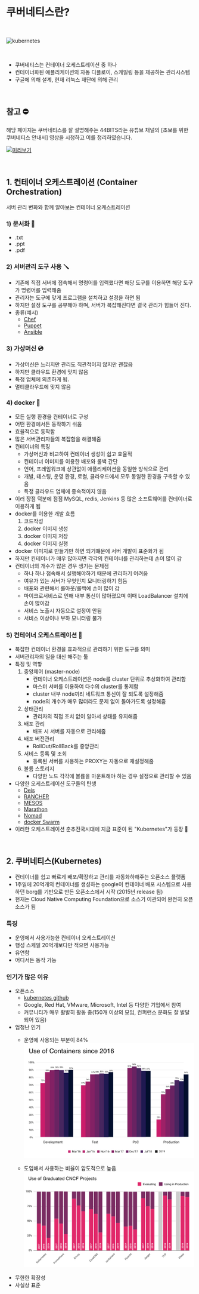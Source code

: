 # 쿠버네티스란?

<br>

![kubernetes](https://user-images.githubusercontent.com/88356718/159254112-32207c6c-4f51-4e02-8593-fa87d2c51677.png)

<br>

- 쿠버네티스는 컨테이너 오케스트레이션 중 하나
- 컨테이너화된 애플리케이션의 자동 디플로이, 스케일링 등을 제공하는 관리시스템
- 구글에 의해 설계, 현재 리눅스 재단에 의해 관리

<br/>

## 참고 ⛔
해당 페이지는 쿠버네티스를 잘 설명해주는 44BITS라는 유튜브 채널의 [초보를 위한 쿠버네티스 안내서] 영상을 시청하고 이를 정리하였습니다.

[![미리보기](https://img.youtube.com/vi/Ia8IfowgU7s/0.jpg)](https://www.youtube.com/watch?v=Ia8IfowgU7s&list=PLIUCBpK1dpsNf1m-2kiosmfn2nXfljQgb)

<br/>

## 1. 컨테이너 오케스트레이션 (Container Orchestration)
서버 관리 변화와 함께 알아보는 컨테이너 오케스트레이션


### 1) 문서화 📃
- .txt
- .ppt
- .pdf


### 2) 서버관리 도구 사용 🪛
- 기존에 직접 서버에 접속해서 명령어를 입력했다면 해당 도구를 이용하면 해당 도구가 명령어를 입력해줌
- 관리자는 도구에 맞게 프로그램을 설치하고 설정을 하면 됨
- 하지만 설정 도구를 공부해야 하며, 서버가 복잡해진다면 결국 관리가 힘들어 진다.
- 종류(예시)  
  - [Chef](https://docs.chef.io/platform_overview/)
  - [Puppet](https://puppet.com/docs/puppet/7/puppet_overview.html)
  - [Ansible](https://www.redhat.com/ko/technologies/management/ansible/what-is-ansible) 


### 3) 가상머신 💿
- 가상머신은 느리지만 관리도 직관적이지 않지만 괜찮음
- 하지만 클라우드 환경에 맞지 않음
- 특정 업체에 의존하게 됨.
- 멀티클라우드에 맞지 않음


### 4) docker 🐋
- 모든 실행 환경을 컨테이너로 구성
- 어떤 환경에서든 동작하기 쉬움
- 효율적으로 동작함
- 많은 서버관리자들의 복잡함을 해결해줌
- 컨테이너의 특징
  - 가상머신과 비교하여 컨테이너 생성이 쉽고 효율적
  - 컨테이너 이미지를 이용한 배포와 롤백 간단
  - 언어, 프레임워크에 상관없이 애플리케이션을 동일한 방식으로 관리
  - 개발, 테스팅, 운영 환경, 로컬, 클라우드에서 모두 동일한 환경을 구축할 수 있음
  - 특정 클라우드 업체에 종속적이지 않음
- 이러 장점 덕분에 점점 MySQL, redis, Jenkins 등 많은 소프트웨어를 컨테이너로 이용하게 됨
- docker를 이용한 개발 흐름 
  1) 코드작성
  2) docker 이미지 생성
  3) docker 이미지 저장
  4) docker 이미지 실행
- docker 이미지로 만들기만 하면 되기떄문에 서버 개발이 표준화가 됨
- 하지만 컨테이너가 매우 많아지면 각각의 컨테이너를 관리하는데 손이 많이 감
- 컨테이너의 개수가 많은 경우 생기는 문제점
  - 하나 하나 접속해서 실행해야하기 때문에 관리하기 어려움
  - 여유가 있는 서버가 무엇인지 모니터링하기 힘듬
  - 배포와 관련해서 롤아웃/롤백에 손이 많이 감
  - 마이크로서비스로 인해 내부 통신이 많아졌으며 이때 LoadBalancer 설치에 손이 많이감
  - 서비스 노출시 자동으로 설정이 안됨
  - 서비스 이상이나 부하 모니터링 불가


### 5) 컨테이너 오케스트레이션 🎻
- 복잡한 컨테이너 환경을 효과적으로 관리하기 위한 도구를 의미
- 서버관리자의 일을 대신 해주는 툴
- 특징 및 역핳
  1) 중앙제어 (master-node)
     - 컨테이너 오케스트레이션은 node를 cluster 단위로 추상화하여 관리함
     - 마스터 서버를 이용하여 다수의 cluster를 통제함
     - cluster 내부 node끼리 네트워크 통신이 잘 되도록 설정해줌
     - node의 개수가 매우 많더라도 문제 없이 돌아가도록 설정해줌
  2) 상태관리 
     - 관리자의 직접 조치 없이 알아서 상태를 유지해줌
  3) 배포 관리
     - 배포 시 서버를 자동으로 관리해줌
  4) 배포 버전관리
     - RollOut/RollBack를 중앙관리
  5) 서비스 등록 및 조회
     - 등록된 서버를 사용하는 PROXY는 자동으로 재설정해줌 
  6) 볼륨 스토리지
     - 다양한 노드 각각에 볼륨을 마운트해야 하는 경우 설정으로 관리할 수 있음
- 다양한 오케스트레이션 도구들의 탄생
  - [Deis](https://github.com/deis/deis)
  - [RANCHER](https://rancher.com/why-rancher)
  - [MESOS](https://mesos.apache.org/)
  - [Marathon](https://mesosphere.github.io/marathon/)
  - [Nomad](https://www.nomadproject.io/)
  - [docker Swarm](https://docs.docker.com/engine/swarm/)
- 이러한 오케스트레이션 춘추전국시대에 지금 표준이 된 "Kubernetes"가 등장 🌅

<br/>

## 2. 쿠버네티스(Kubernetes)
- 컨테이너를 쉽고 빠르게 배포/확장하고 관리를 자동화하해주는 오픈소스 플랫폼
- 1주일에 20억개의 컨테이너를 생성하는 google이 컨테이너 배포 시스템으로 사용하던 borg를 기반으로 만든 오픈소스에서 시작 (2015년 release 됨)
- 현재는 Cloud Native Computing Foundation으로 소스기 이관되어 완전히 오픈소스가 됨

### 특징
- 운영에서 사용가능한 컨테이너 오케스트레이션
- 행성 스케일 20억개보다만 적으면 사용가능
- 유연함
- 어디서든 동작 가능

### 인기가 많은 이유
- 오픈소스
  - [kubernetes github](https://github.com/kubernetes/kubernetes)
  - Google, Red Hat, VMware, Microsoft, Intel 등 다양한 기업에서 참여
  - 커뮤니티가 매우 활발히 활동 중(150개 이상의 모임, 컨퍼런스 문화도 잘 발달되어 있음)
- 엄청난 인기
  - 운영에 사용되는 부분이 84%
  ![survey](../Images/graphs-report-10-1.png)
  
  - 도입해서 사용하는 비율이 압도적으로 높음
  ![survey](../Images/graphs-report-25-2.png)
- 무한한 확장성
- 사실상 표준

